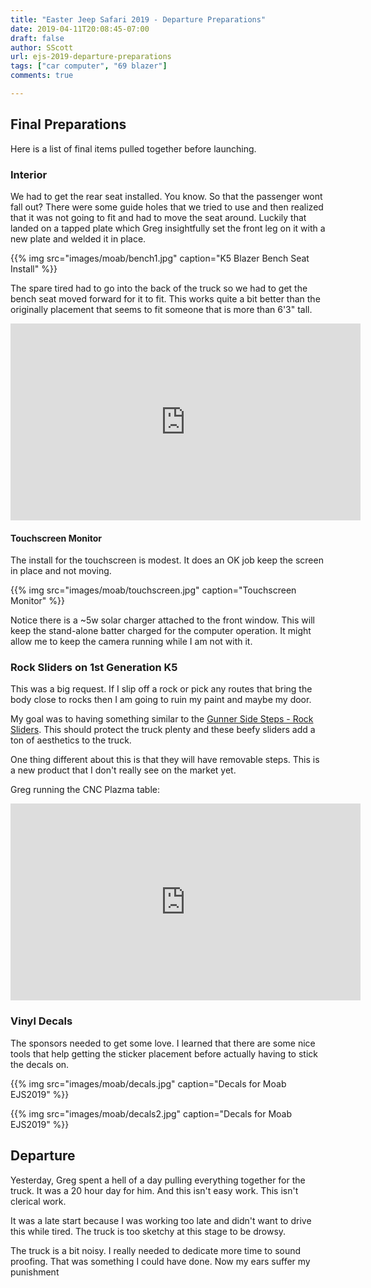 ```yaml
---
title: "Easter Jeep Safari 2019 - Departure Preparations"
date: 2019-04-11T20:08:45-07:00
draft: false
author: SScott
url: ejs-2019-departure-preparations
tags: ["car computer", "69 blazer"]
comments: true

---
```


## Final Preparations

Here is a list of final items pulled together before launching.  

### Interior

We had to get the rear seat installed. You know. So that the passenger wont fall out?  There were some guide holes that we tried to use and then realized that it was not going to fit and had to move the seat around. Luckily that landed on a tapped plate which Greg insightfully set the front leg on it with a new plate and welded it in place.

{{% img src="images/moab/bench1.jpg" caption="K5 Blazer Bench Seat Install"  %}}


The spare tired had to go into the back of the truck so we had to get the bench seat moved forward for it to fit. This works quite a bit better than the originally placement that seems to fit someone that is more than 6'3" tall.  

<iframe width="560" height="315" src="https://www.youtube.com/embed/yOA_Kwv6JKM" frameborder="0" allow="accelerometer; autoplay; encrypted-media; gyroscope; picture-in-picture" allowfullscreen></iframe>

#### Touchscreen Monitor

The install for the touchscreen is modest. It does an OK job keep the screen in place and not moving.

{{% img src="images/moab/touchscreen.jpg" caption="Touchscreen Monitor"  %}}

Notice there is a ~5w solar charger attached to the front window. This will keep the stand-alone batter charged for the computer operation. It might allow me to keep the camera running while I am not with it.


### Rock Sliders on 1st Generation K5

This was a big request. If I slip off a rock or pick any routes that bring the body close to rocks then I am going to ruin my paint and maybe my door.

My goal was to having something similar to the [Gunner Side Steps - Rock Sliders](http://www.weaponsgradefabrication.com/product/gunner-side-steps/).  This should protect the truck plenty and these beefy sliders add a ton of aesthetics to the truck.  

One thing different about this is that they will have removable steps. This is a new product that I don't really see on the market yet.

Greg running the CNC Plazma table:

<iframe width="560" height="315" src="https://www.youtube.com/embed/B-ibcsvlehs" frameborder="0" allow="accelerometer; autoplay; encrypted-media; gyroscope; picture-in-picture" allowfullscreen></iframe>

### Vinyl Decals

The sponsors needed to get some love. I learned that there are some nice tools that help getting the sticker placement before actually having to stick the decals on.

{{% img src="images/moab/decals.jpg" caption="Decals for Moab EJS2019"  %}}

{{% img src="images/moab/decals2.jpg" caption="Decals for Moab EJS2019"  %}}


## Departure

Yesterday, Greg spent a hell of a day pulling everything together for the truck. It was a 20 hour day for him. And this isn't easy work. This isn't clerical work.

It was a late start because I was working too late and didn't want to drive this while tired. The truck is too sketchy at this stage to be drowsy.

The truck is a bit noisy. I really needed to dedicate more time to sound proofing. That was something I could have done. Now my ears suffer my punishment
